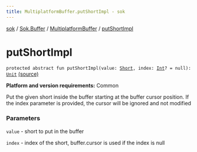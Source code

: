 ```yaml
---
title: MultiplatformBuffer.putShortImpl - sok
---
```


[sok](../../index.html) / [Sok.Buffer](../index.html) / [MultiplatformBuffer](index.html) / [putShortImpl](./put-short-impl.html)

# putShortImpl

`protected abstract fun putShortImpl(value: `[`Short`](https://kotlinlang.org/api/latest/jvm/stdlib/kotlin/-short/index.html)`, index: `[`Int`](https://kotlinlang.org/api/latest/jvm/stdlib/kotlin/-int/index.html)`? = null): `[`Unit`](https://kotlinlang.org/api/latest/jvm/stdlib/kotlin/-unit/index.html) [(source)](https://github.com/SeekDaSky/Sok/tree/master/common/sok-common/src/Sok/Buffer/MultiplatformBuffer.kt#L329)

**Platform and version requirements:** Common

Put the given short inside the buffer starting at the buffer cursor position. If the index parameter is provided, the
cursor will be ignored and not modified

### Parameters

`value` - short to put in the buffer

`index` - index of the short, buffer.cursor is used if the index is null